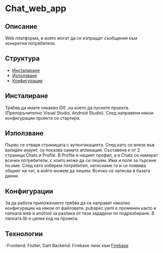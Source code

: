 # Chat_web_app

## Описание

Web платформа, в която могат да се изпращат съобщения към конкретни потребители. 

## Структура

- [Инсталиране](#installation)
- [Използване](#usage)
- [Конфигурации](#configuration)


## Инсталиране

Трябва да имате някакво IDE ,на което да пуснете проекта.(Препоръчително Visual Studio, Android Studio). След направени някои конфигурации проекта се стартира.

## Използване

Първо се отваря страницата с аутентикацията. След като се влезе във валиден акаунт, се показва самата апликация. Съставена е от 2 страници Chats и Profile. В Profile е нашият профил, а в Chats се намират всички потребители, с които може да си пишем. Има и поле за търсене по име. След като изберем потребител, натискаме го и се появява общият ни чат, в който можем да пишем. Всичко се записва в базата данни.

## Конфигурации
За да работи приложението трябва да се направят няколко конфигурации на някои от файловете. pubspec.yaml е променен както и папката web и android за разлика от тези зададени по подразбиране. В папката lib е целия код на проекта. 

## Технологии
-Frontend: Flutter, Dart  Backend: Firebase
линк към [Firebase](https://console.firebase.google.com/project/chatweb-1a6a5/firestore/data/~2Fusers~2FFsZOs6zQ4f7bP1yR0ERV)





